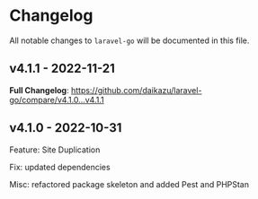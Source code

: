 # Changelog

All notable changes to `laravel-go` will be documented in this file.

## v4.1.1 - 2022-11-21

**Full Changelog**: https://github.com/daikazu/laravel-go/compare/v4.1.0...v4.1.1

## v4.1.0 - 2022-10-31

Feature: Site Duplication

Fix: updated dependencies

Misc: refactored package skeleton and added Pest and PHPStan
